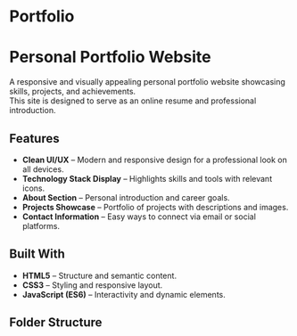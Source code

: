 # Portfolio
# Personal Portfolio Website

A responsive and visually appealing personal portfolio website showcasing skills, projects, and achievements.  
This site is designed to serve as an online resume and professional introduction.

## Features

- **Clean UI/UX** – Modern and responsive design for a professional look on all devices.
- **Technology Stack Display** – Highlights skills and tools with relevant icons.
- **About Section** – Personal introduction and career goals.
- **Projects Showcase** – Portfolio of projects with descriptions and images.
- **Contact Information** – Easy ways to connect via email or social platforms.

## Built With

- **HTML5** – Structure and semantic content.
- **CSS3** – Styling and responsive layout.
- **JavaScript (ES6)** – Interactivity and dynamic elements.

## Folder Structure


